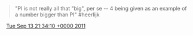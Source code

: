 > "PI is not really all that "big", per se \-\- 4 being given as an example of a number bigger than PI" \#heerlijk

<img src="../../media/tweet.ico" width="12" /> [Tue Sep 13 21:34:10 +0000 2011](https://twitter.com/DromerDenker/status/113727194324418561)